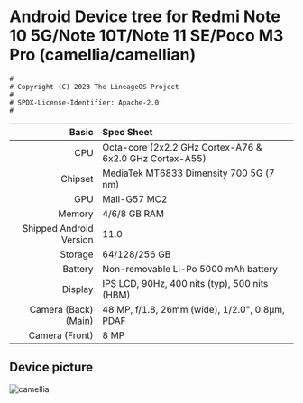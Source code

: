 # Android Device tree for Redmi Note 10 5G/Note 10T/Note 11 SE/Poco M3 Pro (camellia/camellian)

```
#
# Copyright (C) 2023 The LineageOS Project
#
# SPDX-License-Identifier: Apache-2.0
#
```
| Basic                   | Spec Sheet                                                                                                                     |
| -----------------------:|:------------------------------------------------------------------------------------------------------------------------------ |
| CPU                     | Octa-core (2x2.2 GHz Cortex-A76 & 6x2.0 GHz Cortex-A55)                                                 |
| Chipset                 | MediaTek MT6833 Dimensity 700 5G (7 nm)                                                                                       |
| GPU                     | Mali-G57 MC2                                                                                                                   |
| Memory                  | 4/6/8 GB RAM                                                                                                                     |
| Shipped Android Version | 11.0                                                                                                                           |
| Storage                 | 64/128/256 GB                                                                                                                     |
| Battery                 | Non-removable Li-Po 5000 mAh battery                                                                                           |
| Display                 | IPS LCD, 90Hz, 400 nits (typ), 500 nits (HBM)                               |
| Camera (Back)(Main)     | 48 MP, f/1.8, 26mm (wide), 1/2.0", 0.8µm, PDAF                                                                                 |
| Camera (Front)          | 8 MP                                                                                                                          |

## Device picture
![camellia](https://i01.appmifile.com/v1/MI_18455B3E4DA706226CF7535A58E875F0267/pms_1620310381.63075759.png)
